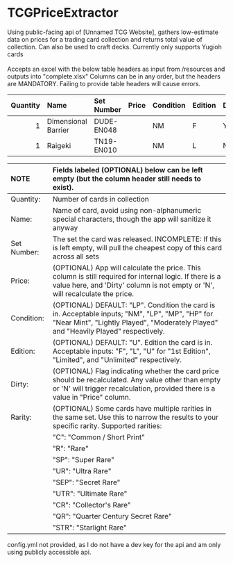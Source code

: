 # TCGPriceExtractor
Using public-facing api of [Unnamed TCG Website], gathers low-estimate data on prices for a trading card collection and returns total value of collection. Can also be used to craft decks. Currently only supports Yugioh cards\
\
Accepts an excel with the below table headers as input from /resources and outputs into "complete.xlsx" Columns can be in any order, but the headers are MANDATORY. Failing to provide table headers will cause errors.

| Quantity	| Name	              | Set Number	| Price	| Condition	| Edition	| Dirty | Rarity |
|----------:|:--------------------|:------------|------:|:----------|:--------|:------|:-------|
| 1	        | Dimensional Barrier	| DUDE-EN048	|	      | NM	      | F	      | Y     |        |
| 1	        | Raigeki	            | TN19-EN010  |	      | NM    	  | L       |	N     |        |


| NOTE | Fields labeled (OPTIONAL) below can be left empty (but the column header still needs to exist). |
|:---|:---|
| Quantity:     | Number of cards in collection |
| Name:         | Name of card, avoid using non-alphanumeric special characters, though the app will sanitize it anyway|
| Set Number:   | The set the card was released. INCOMPLETE: If this is left empty, will pull the cheapest copy of this card across all sets|
| Price:        | (OPTIONAL) App will calculate the price. This column is still required for internal logic. If there is a value here, and 'Dirty' column is not empty or 'N', will recalculate the price.|
| Condition:    | (OPTIONAL) DEFAULT: "LP". Condition the card is in. Acceptable inputs; "NM", "LP", "MP", "HP" for "Near Mint", "Lightly Played", "Moderately Played" and "Heavily Played" respectively.|
| Edition:      | (OPTIONAL) DEFAULT: "U". Edition the card is in. Acceptable inputs: "F", "L", "U" for "1st Edition", "Limited", and "Unlimited" respectively.|
| Dirty:        | (OPTIONAL) Flag indicating whether the card price should be recalculated. Any value other than empty or 'N' will trigger recalculation, provided there is a value in "Price" column.|
| Rarity:       | (OPTIONAL) Some cards have multiple rarities in the same set. Use this to narrow the results to your specific rarity. Supported rarities:  |
||"C": "Common / Short Print"  |
||"R": "Rare"  |
||"SP": "Super Rare"  |
||"UR": "Ultra Rare"  |
||"SEP": "Secret Rare"  |
||"UTR": "Ultimate Rare"  |
||"CR": "Collector's Rare"  |
||"QR": "Quarter Century Secret Rare" |
||"STR": "Starlight Rare"  |

config.yml not provided, as I do not have a dev key for the api and am only using publicly accessible api.

